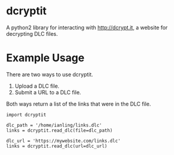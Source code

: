 # dcryptit
A python2 library for interacting with http://dcrypt.it, a website for decrypting DLC files.

# Example Usage

There are two ways to use dcryptit.

1. Upload a DLC file.
2. Submit a URL to a DLC file.

Both ways return a list of the links that were in the DLC file.

    import dcryptit
    
    dlc_path = '/home/ianling/links.dlc'
    links = dcryptit.read_dlc(file=dlc_path)
    
    dlc_url = 'https://mywebsite.com/links.dlc'
    links = dcryptit.read_dlc(url=dlc_url)
